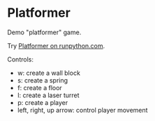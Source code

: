 # Platformer
Demo "platformer" game.

Try [Platformer on runpython.com](http://runpython.com/?user=BrythonServer&repo=Platformer&name=platformer.py).

Controls:

* w: create a wall block
* s: create a spring
* f: create a floor
* l: create a laser turret
* p: create a player
* left, right, up arrow: control player movement

